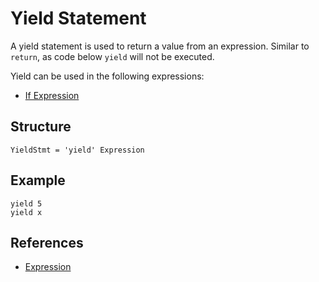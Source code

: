 # Yield Statement

A yield statement is used to return a value from an expression. Similar to `return`, as code below `yield` will not be executed.

Yield can be used in the following expressions:

- [If Expression](/spec/grammar/syntactic/expressions/if-expression.html)

## Structure

```grammar
YieldStmt = 'yield' Expression
```

## Example

```syntek
yield 5
yield x
```

## References

- [Expression](/spec/grammar/syntactic/expressions/)

